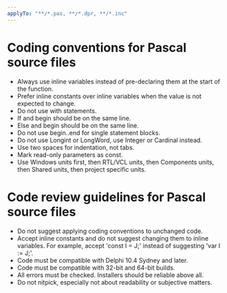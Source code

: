 ```yaml
---
applyTo: "**/*.pas, **/*.dpr, **/*.inc"
---
```

# Coding conventions for Pascal source files
- Always use inline variables instead of pre-declaring them at the start of the function.
- Prefer inline constants over inline variables when the value is not expected to change.
- Do not use with statements.
- If and begin should be on the same line.
- Else and begin should be on the same line.
- Do not use begin..end for single statement blocks.
- Do not use Longint or LongWord, use Integer or Cardinal instead.
- Use two spaces for indentation, not tabs.
- Mark read-only parameters as const.
- Use Windows units first, then RTL/VCL units, then Components units, then Shared units, then project specific units.
# Code review guidelines for Pascal source files
- Do not suggest applying coding conventions to unchanged code.
- Accept inline constants and do not suggest changing them to inline variables. For example, accept 'const I = J;' instead of suggesting 'var I := J;'.
- Code must be compatible with Delphi 10.4 Sydney and later.
- Code must be compatible with 32-bit and 64-bit builds.
- All errors must be checked. Installers should be reliable above all.
- Do not nitpick, especially not about readability or subjective matters.
